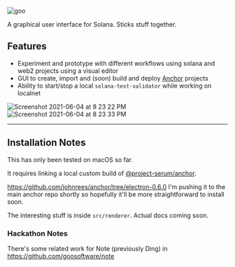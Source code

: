 ![goo](https://user-images.githubusercontent.com/601961/120886954-5db29000-c5e8-11eb-8692-f17537b4f5de.png)

A graphical user interface for Solana. Sticks stuff together.

## Features

- Experiment and prototype with different workflows using solana and web2 projects using a visual editor
- GUI to create, import and (soon) build and deploy [Anchor](https://github.com/project-serum/anchor) projects
- Ability to start/stop a local `solana-test-validator` while working on localnet

![Screenshot 2021-06-04 at 8 23 22 PM](https://user-images.githubusercontent.com/601961/120886363-766d7680-c5e5-11eb-8129-64aafb45702c.png)
![Screenshot 2021-06-04 at 8 23 33 PM](https://user-images.githubusercontent.com/601961/120886365-77060d00-c5e5-11eb-9af1-28abd0de69ad.png)

---

## Installation Notes

This has only been tested on macOS so far.

It requires linking a local custom build of [@project-serum/anchor](https://github.com/project-serum/anchor).

https://github.com/johnrees/anchor/tree/electron-0.6.0 I'm pushing it to the main anchor repo shortly so hopefully it'll be more straightforward to install soon.

The interesting stuff is inside `src/renderer`. Actual docs coming soon.

### Hackathon Notes

There's some related work for Note (previously Ding) in https://github.com/goosoftware/note

